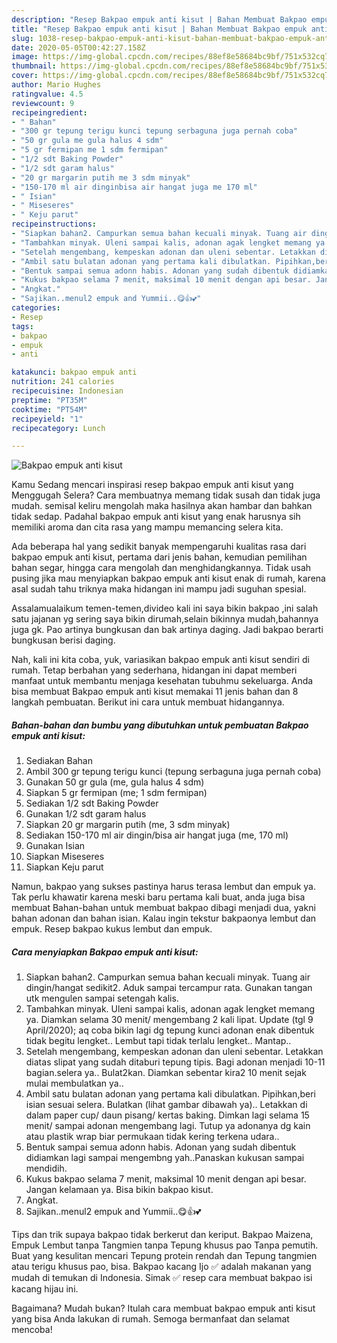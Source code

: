 ```yaml
---
description: "Resep Bakpao empuk anti kisut | Bahan Membuat Bakpao empuk anti kisut Yang Menggugah Selera"
title: "Resep Bakpao empuk anti kisut | Bahan Membuat Bakpao empuk anti kisut Yang Menggugah Selera"
slug: 1038-resep-bakpao-empuk-anti-kisut-bahan-membuat-bakpao-empuk-anti-kisut-yang-menggugah-selera
date: 2020-05-05T00:42:27.158Z
image: https://img-global.cpcdn.com/recipes/88ef8e58684bc9bf/751x532cq70/bakpao-empuk-anti-kisut-foto-resep-utama.jpg
thumbnail: https://img-global.cpcdn.com/recipes/88ef8e58684bc9bf/751x532cq70/bakpao-empuk-anti-kisut-foto-resep-utama.jpg
cover: https://img-global.cpcdn.com/recipes/88ef8e58684bc9bf/751x532cq70/bakpao-empuk-anti-kisut-foto-resep-utama.jpg
author: Mario Hughes
ratingvalue: 4.5
reviewcount: 9
recipeingredient:
- " Bahan"
- "300 gr tepung terigu kunci tepung serbaguna juga pernah coba"
- "50 gr gula me gula halus 4 sdm"
- "5 gr fermipan me 1 sdm fermipan"
- "1/2 sdt Baking Powder"
- "1/2 sdt garam halus"
- "20 gr margarin putih me 3 sdm minyak"
- "150-170 ml air dinginbisa air hangat juga me 170 ml"
- " Isian"
- " Miseseres"
- " Keju parut"
recipeinstructions:
- "Siapkan bahan2. Campurkan semua bahan kecuali minyak. Tuang air dingin/hangat sedikit2. Aduk sampai tercampur rata. Gunakan tangan utk mengulen sampai setengah kalis."
- "Tambahkan minyak. Uleni sampai kalis, adonan agak lengket memang ya. Diamkan selama 30 menit/ mengembang 2 kali lipat. Update (tgl 9 April/2020); aq coba bikin lagi dg tepung kunci adonan enak dibentuk tidak begitu lengket.. Lembut tapi tidak terlalu lengket.. Mantap.."
- "Setelah mengembang, kempeskan adonan dan uleni sebentar. Letakkan diatas slipat yang sudah ditaburi tepung tipis. Bagi adonan menjadi 10-11 bagian.selera ya.. Bulat2kan. Diamkan sebentar kira2 10 menit sejak mulai membulatkan ya.."
- "Ambil satu bulatan adonan yang pertama kali dibulatkan. Pipihkan,beri isian sesuai selera. Bulatkan (lihat gambar dibawah ya).. Letakkan di dalam paper cup/ daun pisang/ kertas baking. Dimkan lagi selama 15 menit/ sampai adonan mengembang lagi. Tutup ya adonanya dg kain atau plastik wrap biar permukaan tidak kering terkena udara.."
- "Bentuk sampai semua adonn habis. Adonan yang sudah dibentuk didiamkan lagi sampai mengembng yah..Panaskan kukusan sampai mendidih."
- "Kukus bakpao selama 7 menit, maksimal 10 menit dengan api besar. Jangan kelamaan ya. Bisa bikin bakpao kisut."
- "Angkat."
- "Sajikan..menul2 empuk and Yummii..😋👍💕"
categories:
- Resep
tags:
- bakpao
- empuk
- anti

katakunci: bakpao empuk anti 
nutrition: 241 calories
recipecuisine: Indonesian
preptime: "PT35M"
cooktime: "PT54M"
recipeyield: "1"
recipecategory: Lunch

---
```



![Bakpao empuk anti kisut](https://img-global.cpcdn.com/recipes/88ef8e58684bc9bf/751x532cq70/bakpao-empuk-anti-kisut-foto-resep-utama.jpg)

Kamu Sedang mencari inspirasi resep bakpao empuk anti kisut yang Menggugah Selera? Cara membuatnya memang tidak susah dan tidak juga mudah. semisal keliru mengolah maka hasilnya akan hambar dan bahkan tidak sedap. Padahal bakpao empuk anti kisut yang enak harusnya sih memiliki aroma dan cita rasa yang mampu memancing selera kita.

Ada beberapa hal yang sedikit banyak mempengaruhi kualitas rasa dari bakpao empuk anti kisut, pertama dari jenis bahan, kemudian pemilihan bahan segar, hingga cara mengolah dan menghidangkannya. Tidak usah pusing jika mau menyiapkan bakpao empuk anti kisut enak di rumah, karena asal sudah tahu triknya maka hidangan ini mampu jadi suguhan spesial.

Assalamualaikum temen-temen,divideo kali ini saya bikin bakpao ,ini salah satu jajanan yg sering saya bikin dirumah,selain bikinnya mudah,bahannya juga gk. Pao artinya bungkusan dan bak artinya daging. Jadi bakpao berarti bungkusan berisi daging.


Nah, kali ini kita coba, yuk, variasikan bakpao empuk anti kisut sendiri di rumah. Tetap berbahan yang sederhana, hidangan ini dapat memberi manfaat untuk membantu menjaga kesehatan tubuhmu sekeluarga. Anda bisa membuat Bakpao empuk anti kisut memakai 11 jenis bahan dan 8 langkah pembuatan. Berikut ini cara untuk membuat hidangannya.

<!--inarticleads1-->

##### Bahan-bahan dan bumbu yang dibutuhkan untuk pembuatan Bakpao empuk anti kisut:

1. Sediakan  Bahan
1. Ambil 300 gr tepung terigu kunci (tepung serbaguna juga pernah coba)
1. Gunakan 50 gr gula (me, gula halus 4 sdm)
1. Siapkan 5 gr fermipan (me; 1 sdm fermipan)
1. Sediakan 1/2 sdt Baking Powder
1. Gunakan 1/2 sdt garam halus
1. Siapkan 20 gr margarin putih (me, 3 sdm minyak)
1. Sediakan 150-170 ml air dingin/bisa air hangat juga (me, 170 ml)
1. Gunakan  Isian
1. Siapkan  Miseseres
1. Siapkan  Keju parut


Namun, bakpao yang sukses pastinya harus terasa lembut dan empuk ya. Tak perlu khawatir karena meski baru pertama kali buat, anda juga bisa membuat Bahan-bahan untuk membuat bakpao dibagi menjadi dua, yakni bahan adonan dan bahan isian. Kalau ingin tekstur bakpaonya lembut dan empuk. Resep bakpao kukus lembut dan empuk. 

<!--inarticleads2-->

##### Cara menyiapkan Bakpao empuk anti kisut:

1. Siapkan bahan2. Campurkan semua bahan kecuali minyak. Tuang air dingin/hangat sedikit2. Aduk sampai tercampur rata. Gunakan tangan utk mengulen sampai setengah kalis.
1. Tambahkan minyak. Uleni sampai kalis, adonan agak lengket memang ya. Diamkan selama 30 menit/ mengembang 2 kali lipat. Update (tgl 9 April/2020); aq coba bikin lagi dg tepung kunci adonan enak dibentuk tidak begitu lengket.. Lembut tapi tidak terlalu lengket.. Mantap..
1. Setelah mengembang, kempeskan adonan dan uleni sebentar. Letakkan diatas slipat yang sudah ditaburi tepung tipis. Bagi adonan menjadi 10-11 bagian.selera ya.. Bulat2kan. Diamkan sebentar kira2 10 menit sejak mulai membulatkan ya..
1. Ambil satu bulatan adonan yang pertama kali dibulatkan. Pipihkan,beri isian sesuai selera. Bulatkan (lihat gambar dibawah ya).. Letakkan di dalam paper cup/ daun pisang/ kertas baking. Dimkan lagi selama 15 menit/ sampai adonan mengembang lagi. Tutup ya adonanya dg kain atau plastik wrap biar permukaan tidak kering terkena udara..
1. Bentuk sampai semua adonn habis. Adonan yang sudah dibentuk didiamkan lagi sampai mengembng yah..Panaskan kukusan sampai mendidih.
1. Kukus bakpao selama 7 menit, maksimal 10 menit dengan api besar. Jangan kelamaan ya. Bisa bikin bakpao kisut.
1. Angkat.
1. Sajikan..menul2 empuk and Yummii..😋👍💕


Tips dan trik supaya bakpao tidak berkerut dan keriput. Bakpao Maizena, Empuk Lembut tanpa Tangmien tanpa Tepung khusus pao Tanpa pemutih. Buat yang kesulitan mencari Tepung protein rendah dan Tepung tangmien atau terigu khusus pao, bisa. Bakpao kacang Ijo ✅ adalah makanan yang mudah di temukan di Indonesia. Simak ✅ resep cara membuat bakpao isi kacang hijau ini. 

Bagaimana? Mudah bukan? Itulah cara membuat bakpao empuk anti kisut yang bisa Anda lakukan di rumah. Semoga bermanfaat dan selamat mencoba!
